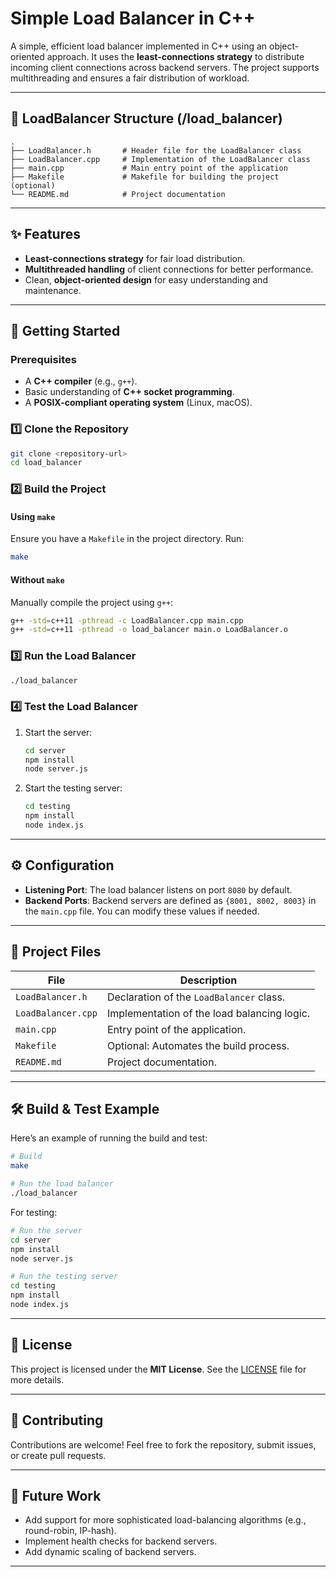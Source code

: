 # Simple Load Balancer in C++

A simple, efficient load balancer implemented in C++ using an object-oriented approach. It uses the **least-connections strategy** to distribute incoming client connections across backend servers. The project supports multithreading and ensures a fair distribution of workload.

---

## 📂 LoadBalancer Structure (/load_balancer)

```plaintext
.
├── LoadBalancer.h       # Header file for the LoadBalancer class
├── LoadBalancer.cpp     # Implementation of the LoadBalancer class
├── main.cpp             # Main entry point of the application
├── Makefile             # Makefile for building the project (optional)
└── README.md            # Project documentation
```

---

## ✨ Features

- **Least-connections strategy** for fair load distribution.
- **Multithreaded handling** of client connections for better performance.
- Clean, **object-oriented design** for easy understanding and maintenance.

---

## 🚀 Getting Started

### Prerequisites

- A **C++ compiler** (e.g., `g++`).
- Basic understanding of **C++ socket programming**.
- A **POSIX-compliant operating system** (Linux, macOS).

### 1️⃣ Clone the Repository

```bash
git clone <repository-url>
cd load_balancer
```

### 2️⃣ Build the Project

#### Using `make`
Ensure you have a `Makefile` in the project directory. Run:

```bash
make
```

#### Without `make`
Manually compile the project using `g++`:

```bash
g++ -std=c++11 -pthread -c LoadBalancer.cpp main.cpp
g++ -std=c++11 -pthread -o load_balancer main.o LoadBalancer.o
```

### 3️⃣ Run the Load Balancer

```bash
./load_balancer
```

### 4️⃣ Test the Load Balancer

1. Start the server:

   ```bash
   cd server
   npm install
   node server.js
   ```

2. Start the testing server:

   ```bash
   cd testing
   npm install
   node index.js
   ```

---

## ⚙️ Configuration

- **Listening Port**: The load balancer listens on port `8080` by default.
- **Backend Ports**: Backend servers are defined as `{8001, 8002, 8003}` in the `main.cpp` file. You can modify these values if needed.

---

## 📄 Project Files

| File               | Description                                     |
|--------------------|-------------------------------------------------|
| `LoadBalancer.h`   | Declaration of the `LoadBalancer` class.        |
| `LoadBalancer.cpp` | Implementation of the load balancing logic.     |
| `main.cpp`         | Entry point of the application.                 |
| `Makefile`         | Optional: Automates the build process.          |
| `README.md`        | Project documentation.                          |

---

## 🛠️ Build & Test Example

Here’s an example of running the build and test:

```bash
# Build
make

# Run the load balancer
./load_balancer
```

For testing:

```bash
# Run the server
cd server
npm install
node server.js

# Run the testing server
cd testing
npm install
node index.js
```

---

## 📝 License

This project is licensed under the **MIT License**. See the [LICENSE](LICENSE) file for more details.

---

## 🤝 Contributing

Contributions are welcome! Feel free to fork the repository, submit issues, or create pull requests.

---

## 🌟 Future Work

- Add support for more sophisticated load-balancing algorithms (e.g., round-robin, IP-hash).
- Implement health checks for backend servers.
- Add dynamic scaling of backend servers.

---

